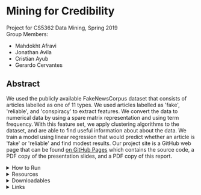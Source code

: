 # Mining for Credibility
Project for CS5362 Data Mining, Spring 2019<br/>
Group Members:
* Mahdokht Afravi
* Jonathan Avila
* Cristian Ayub
* Gerardo Cervantes

## Abstract
We used the publicly available FakeNewsCorpus dataset that consists of articles labelled as one of 11 types. We used articles labelled as 'fake', 'reliable', and 'conspiracy' to extract features. We convert the data to numerical data by using a spare matrix representation and using term frequency.  With this feature set, we apply clustering algorithms to the dataset, and are able to find useful information about about the data.  We train a model using linear regression that would predict whether an article is 'fake' or 'reliable' and find modest results. Our project site is a GitHub web page that can be found <a href="https://mahdafr.github.io/19s_cs5362-dm/">on GitHub Pages</a> which contains the source code, a PDF copy of the presentation slides, and a PDF copy of this report.

<details>
    <summary>How to Run</summary>
<p>This section describes how to run each script in the python environment equipped with the 'Prerequisites' stated below.</p>

<br/>
<h4>datafilter.py</h4>
Reads `news_cleaned_2018_02_13.csv` and writes rows matching article types supplied with `-article_types`. For a complete list of article types (tags), see <a href="https://github.com/several27/FakeNewsCorpus#formatting">this page</a>.
    <p>For example, to write 'fake' articles and 'reliable' articles into `fake.csv` and `reliable.csv` respectively, </p>
    <q>data_filter.py -article_types fake reliable</q><br/>

<br/>
<h4>data_preprocessing.py</h4>
Creates a sparse matrix of documents and word frequency. Default vocabulary size is 40,000.
    <q>data_preprocessing.py -filename="fake.csv" -article_limit=1000 -vocabulary_size=20000</q><br/>

<br/>
<h4>dbscan.py</h4>
<p>Runs DBSCAN and calculates outliers' distances to nearest cluster as measure of cluster fit. Reports on clusters made and noise articles. The file names are hardcoded to a specific directory (D:\dm_dataset\) where all files must be located in order to run this script.</p>

<br/>
<h4>kmeans_algorithm.py</h4>
<p>Runs k-means and reports random articles for manual analysis of clusters. The file names are hardcoded to a specific directory (D:\dm_dataset\) where all files must be located in order to run this script. k is also hardcoded.</p>

<br/>
<h4>linear_regression.py</h4>
<p>Runs linear regression and reports whether an article is fake or reliable. The file names are hardcoded to a specific directory (D:\dm_dataset\) where all files must be located in order to run this script.</p>

<br/>
<h4>naive_bayes.py</h4>
<p>Runs naive bayes. This script is a draft that is incomplete for this project.</p>

<br/>
<h4>Prerequisites</h4>
    <p><q>scipy</q> installed</p>
    <p><q>nltk</q> installed</p>
    <p><q>nltk.download('stopwords')</q></p>
    <p><q>nltk.download('punkt')</q></p>
</details>

<details>
    <summary>Resources</summary>
    <p>Fake News Corpus is available <a href="https://github.com/several27/FakeNewsCorpus">on GitHub</a>.</p>
</details>

<details>
    <summary>Downloadables</summary>
    <p>Visit the <a href="https://github.com/mahdafr/19s_cs5362-dm/releases">Releases page</a> of the project on GitHub to download a ZIP of all source code, report (as a PDF), and presentation slides (as a PDF).</p>
</details>

<details>
    <summary>Links</summary>
    <p><a href="https://github.com/mahdafr/19s_cs5362-dm/">Code</a></p>
    <p><a href="https://github.com/mahdafr/19s_cs5362-dm/blob/master/docs/slides.pdf">Slides</a></p>
    <p><a href="https://github.com/mahdafr/19s_cs5362-dm/blob/master/docs/report.pdf">Report</a></p>
</details>
